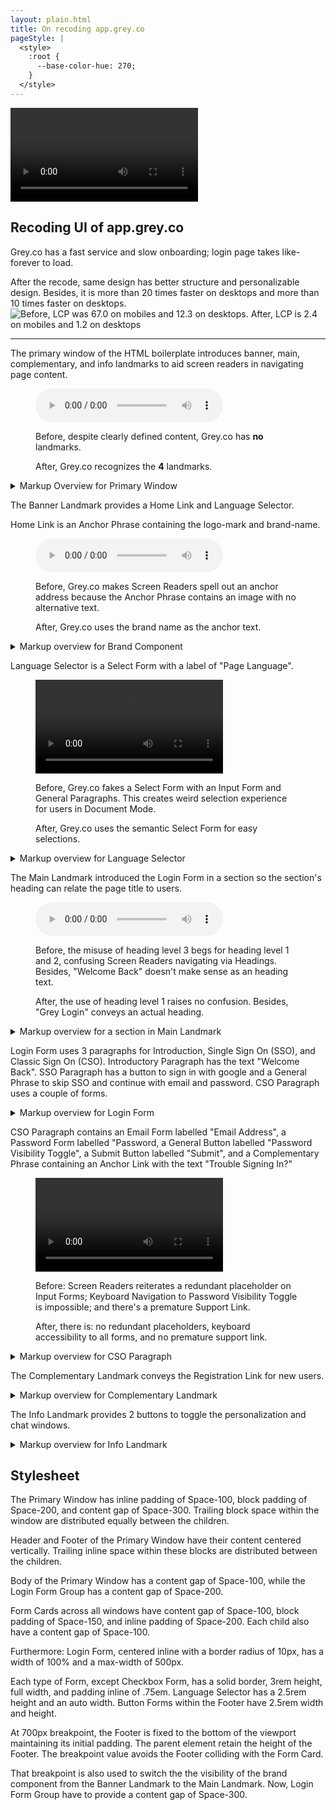 ```yaml
---
layout: plain.html
title: On recoding app.grey.co
pageStyle: |
  <style>
    :root {
      --base-color-hue: 270;
    }
  </style>
---
```


<section>
<div>
  <p>
    <video src="/en/media/greyco.m4v" controls></video>
  </p>
</div>
<hgroup>
  <h1>Recoding UI of app.grey.co</h1>
</hgroup>
<div>

  Grey.co has a fast service and slow onboarding; login page takes like-forever to load.

  After the recode, same design has better structure and personalizable design. Besides, it is more than 20 times faster on desktops and more than 10 times faster on desktops. <img src="/en/images/greyco-perf.png" alt="Before, LCP was 67.0 on mobiles and 12.3 on desktops. After, LCP is 2.4 on mobiles and 1.2 on desktops"> 


  ---

  The primary window of the HTML boilerplate introduces banner, main, complementary, and info landmarks to aid screen readers in navigating page content.

<figure>
<p>
  <audio src="/en/media/greyco-landmarks.m4v" controls></audio>
</p>

<figcaption>
    
  Before, despite clearly defined content, Grey.co has <b>no</b> landmarks. 
  
  After, Grey.co recognizes the <b>4</b> landmarks.

  </figcaption>
</figure>

<details>
<summary>Markup Overview for Primary Window</summary>

  Because of the design layout, a div contains the Main and Complementary Landmark as a single unit.

```html
<div class="primary-window">
  <header></header>

  <div class="primary-window__body">
    <main></main>
    <aside></aside>
  </div>

  <footer></footer>
</div>
```
</details>

  The Banner Landmark provides a Home Link and Language Selector.

  Home Link is an Anchor Phrase containing the logo-mark and brand-name.

<figure>
<p>
  <audio src="/en/media/greyco-brand.m4v" controls></audio>
</p>
<figcaption>

  Before, Grey.co makes Screen Readers spell out an anchor address because the Anchor Phrase contains an image with no alternative text.

  After, Grey.co uses the brand name as the anchor text.

</figcaption>
</figure>

<details>
<summary>Markup overview for Brand Component</summary>

```html
<header>
  <p>
    <a class="brand primary-window__header-brand" href="">
      <svg><!-- ... --></svg>
      <span class="brand-name">
        Grey
      </span>
    </a>
  </p>
</header>
```
</details>

  Language Selector is a Select Form with a label of "Page Language".

<figure>
<p>
  <video src="/en/media/greyco-lang-selector.m4v" controls></video>
</p>
<figcaption>

  Before, Grey.co fakes a Select Form with an Input Form and General Paragraphs. This creates weird selection experience for users in Document Mode.

  After, Grey.co uses the semantic Select Form for easy selections.

</figcaption>
</figure>
  
<details>
<summary>Markup overview for Language Selector</summary>

```html
<header>
  <!-- ... -->
  <label>
    <span class="sr-only">Page Language</span>
    <select class="lang-selector">
      <!-- ... -->
    </select>
  </label>
</header>
```
</details>

  The Main Landmark introduced the Login Form in a section so the section's heading can relate the page title to users.

<figure>
<p>
  <audio src="/en/media/greyco-heading.m4v" controls></audio>
</p>
<figcaption>

  Before, the misuse of heading level 3 begs for heading level 1 and 2, confusing Screen Readers navigating via Headings. Besides, "Welcome Back" doesn't make sense as an heading text.

  After, the use of heading level 1 raises no confusion. Besides, "Grey Login" conveys an actual heading.

</figcaption>
</figure>

<details>
<summary>Markup overview for a section in Main Landmark</summary>

  Because the design moves the brand component to another container at a larger viewport, a copy of the brand component is at the Main Landmark. 
  
  Before, that copy creates a duplicate on the page. Now, that copy is hidden from Screen Readers and Visual Readers to avoid duplicate contents.

```html
<main>
  <section>
    <hgroup class="sr-only">
      <h1>Grey Login</h1>
    </hgroup>
    <div class="login-form-group">
      <p aria-hidden="true" hidden class="primary-window__body-brand">
        <a class="brand" href="">
          <!-- ... -->
        </a>
      </p>
      <!--  -->
    </div>
  </section>
</main>
```
</details>

  Login Form uses 3 paragraphs for Introduction, Single Sign On (SSO), and Classic Sign On (CSO). Introductory Paragraph has the text "Welcome Back". SSO Paragraph has a button to sign in with google and a General Phrase to skip SSO and continue with email and password. CSO Paragraph uses a couple of forms.

<details>
<summary>Markup overview for Login Form</summary>

```html
<form class="login-form">
  <p><strong class="form-strong">Welcome back!</strong></p>
  <p>
    <button class="login-form__sso">
      Sign in with Google
    </button>
    <span class="login-form__hr">
      or continue with <span class="sr-only">email and password:</span>
    </span>
  </p>
  <p>
    <!-- CSO Paragraph forms -->
  </p>
</form>
```
</details>

  CSO Paragraph contains an Email Form labelled "Email Address", a Password Form labelled "Password, a General Button labelled "Password Visibility Toggle", a Submit Button labelled "Submit", and a Complementary Phrase containing an Anchor Link with the text "Trouble Signing In?"

<figure>
<p>
  <video src="/en/media/greyco-cso.m4v" controls></video>
</p>
<figcaption>

  Before: Screen Readers reiterates a redundant placeholder on Input Forms; Keyboard Navigation to Password Visibility Toggle is impossible; and there's a premature Support Link.

  After, there is: no redundant placeholders, keyboard accessibility to all forms, and no premature support link.

</figcaption>
</figure>

<details>
<summary>Markup overview for CSO Paragraph</summary>

```html
<p>
  <label>
    <span>Email address</span>
    <input type="email">
  </label>
  <label>
    <span>Password</span>
    <input type="password">
  </label>
  <button class="login-form__show-password">
    <!-- ... -->
  </button>
  <button type="submit">
    Login
  </button>
  <small><a href="https://app.grey.co/auth/trouble-signing-in" class="login-form__support-link">Trouble signing in?</a></small>
</p>
```
</details>

  The Complementary Landmark conveys the Registration Link for new users.

<details>
<summary>Markup overview for Complementary Landmark</summary>

```html
<aside>
  <p class="signup">
    <span class="signup__intro">Are you a new user?</span> 
    <strong><a href="" class="signup__link">Create an account</a></strong>
  </p>
</aside>
```
</details>

  The Info Landmark provides 2 buttons to toggle the personalization and chat windows.

<details>
<summary>Markup overview for Info Landmark</summary>

Besides, Info Landmark has a class id for styles that will retain the height of the contents when those content are taken out of flow as per the design.

```html
<footer class="primary-window__footer-group">
  <p class="primary-window__footer">
    <button class="base-settings primary-window__footer-settings" aria-label="Personalization Settings">
      <!-- ... -->
    </button>
    <button class="primary-window__footer-chat">
      <!-- ... -->
      <span class="sr-only">Chat</span>
    </button>
  </p>
</footer>
```
</details>
</div>


<section>
<hgroup>
<h2>Stylesheet</h2>
</hgroup>


The Primary Window has inline padding of Space-100, block padding of Space-200, and content gap of Space-300. Trailing block space within the window are distributed equally between the children.

Header and Footer of the Primary Window have their content centered vertically. Trailing inline space within these blocks are distributed between the children. 

Body of the Primary Window has a content gap of Space-100, while the Login Form Group has a content gap of Space-200.

Form Cards across all windows have content gap of Space-100, block padding of Space-150, and inline padding of Space-200. Each child also have a content gap of Space-100.

Furthermore: Login Form, centered inline with a border radius of 10px, has a width of 100% and a max-width of 500px.

Each type of Form, except Checkbox Form, has a solid border, 3rem height, full width, and padding inline of .75em. Language Selector has a 2.5rem height and an auto width. Button Forms within the Footer have 2.5rem width and height. 

At 700px breakpoint, the Footer is fixed to the bottom of the viewport maintaining its initial padding. The parent element retain the height of the Footer. The breakpoint value avoids the Footer colliding with the Form Card.

That breakpoint is also used to switch the the visibility of the brand component from the Banner Landmark to the Main Landmark. Now, Login Form Group have to provide a content gap of Space-300.


</section>


</section>


<!-- 

The Banner Landmark maintains its static position. It is not expected of a user to change the page language while they scrolls. This provides more screen space for other contents.

The Info Landmark becomes fixed to the bottom of the page when its vertical path is clear. This avoids collision of two interractive elements.


By the design layout, a div contains the Main and Complementary Landmark as a single unit. a block relates the background image of the window as an SVG image so the image will be customizable. a block for the splash screen.


 -->
